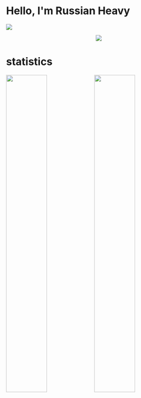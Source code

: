 # Hello, I'm Russian Heavy

![](https://komarev.com/ghpvc/?username=russianheavy1337)


<p align="center">
  <a href="https://github.com/russianheavy1337">
    <img src="https://discord.c99.nl/widget/theme-4/884903196340932659.png"/>
     </a>
  
# statistics
<img align="left" width="47%" src="https://github-readme-stats.vercel.app/api?username=russianheavy1337&show_icons=true&theme=synthwave" />
<img align="left" width="47%" src="https://github-readme-stats.vercel.app/api/top-langs/?username=russianheavy1337&theme=synthwave" />

